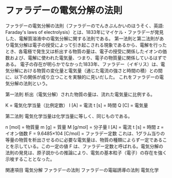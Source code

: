 # ファラデーの電気分解の法則

ファラデーの電気分解の法則（ファラデーのでんきぶんかいのほうそく、英語: Faraday's laws of electrolysis）とは、1833年にマイケル・ファラデーが発見した、電解質溶液中の電気分解に関する法則である。
第一法則と第二法則があり電気分解は電子の授受によって引き起こされる現象であるから、電解を行ったとき、各電極で発生又は析出する物質の量は、電子の授受に関係したイオンの価数および、電解に使われた電気量、つまり、電子の物質量に関係しているはずである。
電子の存在が明らかでなかった1833年、ファラデー（イギリス）は、電気分解における物質の変化量と電気量（通じた電流の強さと時間の積）との間に、以下の関係が成り立つことを実験的に見いだした。
これをファラデーの電気分解の法則という。

第一法則
析出（電気分解）された物質の量は、流れた電気量に比例する。

K = 電気化学当量（比例定数）
I [A] = 電流
t [s] = 時間
Q [C] = 電気量

第二法則
電気化学当量は化学当量に等しく、同じものである。

n [mol] = 物質量
m [g] = 質量
M [g/mol] = 分子量
I [A] = 電流
t [s] = 時間
z  = イオン価数
F = 9.6485×104 [C/mol] = ファラデー定数
これは、1グラム当りの等量の物質を析出させるのに必要な電気量は、物質の種類によらず一定であることを示している。この一定の値 F は、ファラデー定数と呼ばれる。電気分解の法則の発見は、原子説からの推論により、電気の基本粒子（電子）の存在を強く示唆することとなった。

関連項目
電気分解
ファラデーの法則
ファラデーの電磁誘導の法則
電気化学